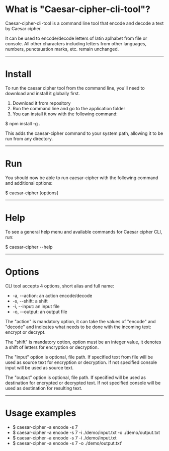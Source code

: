 # What is "Caesar-cipher-cli-tool"?

Caesar-cipher-cli-tool is a command line tool that encode and decode a text by Caesar cipher.

It can be used to encode/decode letters of latin aplhabet from file or console. All other characters including letters from other languages, numbers, punctauation marks, etc. remain unchanged.

---

# Install

To run the caesar cipher tool from the command line, you'll need to download and install it globally first.

1. Download it from repository
2. Run the command line and go to the application folder
3. You can install it now with the following command: 

$ npm install -g .

This adds the caesar-cipher command to your system path, allowing it to be run from any directory.

---

# Run

You should now be able to run caesar-cipher with the following command and additional options:

$ caesar-cipher [options]

---

# Help

To see a general help menu and available commands for Caesar cipher CLI, run:

$ caesar-cipher --help

---

# Options

CLI tool accepts 4 options, short alias and full name:

* -a, --action: an action encode/decode
* -s, --shift: a shift
* -i, --input: an input file
* -o, --output: an output file

The "action" is mandatory option, it can take the values of "encode" and "decode" and indicates what needs to be done with the incoming text: encrypt or decrypt.

The "shift" is mandatory option, option must be an integer value, it denotes a shift of letters for encryption or decryption.

The "input" option is optional, file path. If specified text from file will be used as source text for encryption or decryption. If not specified console input will be used as source text.

The "output" option is optional, file path. If specified will be used as destination for encrypted or decrypted text. If not specified console will be used as destination for resulting text.

---

# Usage examples

* $ caesar-cipher -a encode -s 7
* $ caesar-cipher -a encode -s 7 -i ./demo/input.txt -o ./demo/output.txt
* $ caesar-cipher -a encode -s 7 -i ./demo/input.txt
* $ caesar-cipher -a encode -s 7 -o ./demo/output.txt'

